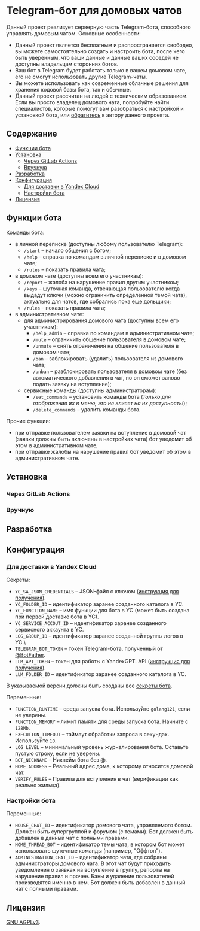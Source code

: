# Telegram-бот для домовых чатов

Данный проект реализует серверную часть Telegram-бота, способного управлять домовым чатом. Основные особенности:

- Данный проект является бесплатным и распространяется свободно, вы можете самостоятельно создать и настроить бота,
  после чего быть уверенным, что ваши данные и данные ваших соседей не доступны владельцам сторонних ботов.
- Ваш бот в Telegram будет работать только в вашем домовом чате, его не смогут использовать другие Telegram-чаты.
- Вы можете использовать как современные облачные решения для хранения кодовой базы бота, так и обычные.
- Данный проект рассчитан на людей с техническим образованием. Если вы просто владелец домового чата, попробуйте найти специалистов, которые помогут вам разобраться с настройкой и установкой бота, или [обратитесь](mailto:stanislav.belichenko@gmail.com) к автору данного проекта.

## Содержание

- [Функции бота](#функции-бота)
- [Установка](#установка)
    - [Через GitLab Actions](#через-gitlab-actions)
    - [Вручную](#вручную)
- [Разработка](#разработка)
- [Конфигурация](#конфигурация)
    - [Для доставки в Yandex Cloud](#для-доставки-в-yandex-cloud)
    - [Настройки бота](#настройки-бота)
- [Лицензия](#лицензия)

## Функции бота

Команды бота:

- в личной переписке (доступны любому пользователю Telegram):
    - `/start` – начало общения с ботом;
    - `/help` – справка по командам в личной переписке и в домовом чате;
    - `/rules` – показать правила чата;
- в домовом чате (доступны всем его участникам):
    - `/report` – жалоба на нарушение правил другим участником;
    - `/keys` – шуточная команда, отвечающая пользователю когда выдадут ключи (можно ограничить определенной темой чата), актуально для чатов, где собрались пока еще дольщики;
    - `/rules` – показать правила чата;
- в административном чате:
    - для администрирования домового чата (доступны всем его участникам):
        - `/help_admin` – справка по командам в административном чате;
        - `/mute` – ограничить общение пользователя в домовом чате;
        - `/unmute` – снять ограничения на общение пользователя в домовом чате;
        - `/ban` – заблокировать (удалить) пользователя из домового чата;
        - `/unban` – разблокировать пользователя в домовом чате (без автоматического добавления в чат, но он сможет заново подать заявку на вступление);
    - сервисные команды (доступны администраторам):
        - `/set_commands` – установить команды бота (_только для отображения их в меню, это не влияет на их доступность!_);
        - `/delete_commands` – удалить команды бота.

Прочие функции:

- при отправке пользователем заявки на вступление в домовой чат (заявки должны быть включены в настройках чата) бот уведомит об этом в административном чате;
- при отправке жалобы на нарушение правил бот уведомит об этом в административном чате.

## Установка

[//]: # (TODO: Написать)

### Через GitLab Actions

[//]: # (TODO: Написать)

### Вручную

[//]: # (TODO: Написать)

## Разработка

## Конфигурация

### Для доставки в Yandex Cloud

Секреты:

- `YC_SA_JSON_CREDENTIALS` – JSON-файл с
  ключом ([инструкция для получения](https://yandex.cloud/ru/docs/iam/operations/iam-token/create-for-sa)).
- `YC_FOLDER_ID` – идентификатор заранее созданного каталога в YC.
- `YC_FUNCTION_NAME` – имя функции для бота в YC (может быть создана при первой доставке бота в YC).
- `YC_SERVICE_ACCOUT_ID` – идентификатор заранее созданного сервисного аккаунта в YC.
- `LOG_GROUP_ID` – идентификатор заранее созданной группы логов в YC.\
- `TELEGRAM_BOT_TOKEN` – токен Telegram-бота, полученный от [@BotFather](https://t.me/BotFather).
- `LLM_API_TOKEN` – токен для работы с YandexGPT.
  API ([инструкция для получения](https://yandex.cloud/ru/docs/iam/operations/authentication/manage-api-keys)).
- `LLM_FOLDER_ID` – идентификатор заранее созданного каталога в YC.

В указываемой версии должны быть созданы все [секреты бота](#настройки-бота).

Переменные:

- `FUNCTION_RUNTIME` – среда запуска бота. Используйте `golang121`, если не уверены.
- `FUNCTION_MEMORY` – лимит памяти для среды запуска бота. Начните с `128Mb`.
- `EXECUTION_TIMEOUT` – таймаут обработки запроса в секундах. Используйте `10`.
- `LOG_LEVEL` – минимальный уровень журналирования бота. Оставьте пустую строку, если не уверены.
- `BOT_NICKNAME` – Никнейм бота без @.
- `HOME_ADDRESS` – Реальный адрес дома, к которому относится домовой чат.
- `VERIFY_RULES` – Правила для вступления в чат (верификации как реально жильца).

### Настройки бота

Переменные:

- `HOUSE_CHAT_ID` – идентификатор домового чата, управляемого ботом. Должен быть супергруппой и форумом (с темами). Бот должен быть добавлен в данный чат с полными правами.
- `HOME_THREAD_BOT` – идентификатор темы чата, в котором бот может использовать шуточные команды (например, "Оффтоп").
- `ADMINISTRATION_CHAT_ID` – идентификатор чата, где собраны администраторы домового чата. В этот чат будут приходить уведомления о заявках на вступление в группу, репорты на нарушение правил и прочее. Баны и удаление пользователей производятся именно в нем. Бот должен быть добавлен в данный чат с полными правами.

## Лицензия

[GNU AGPLv3](LICENSE).